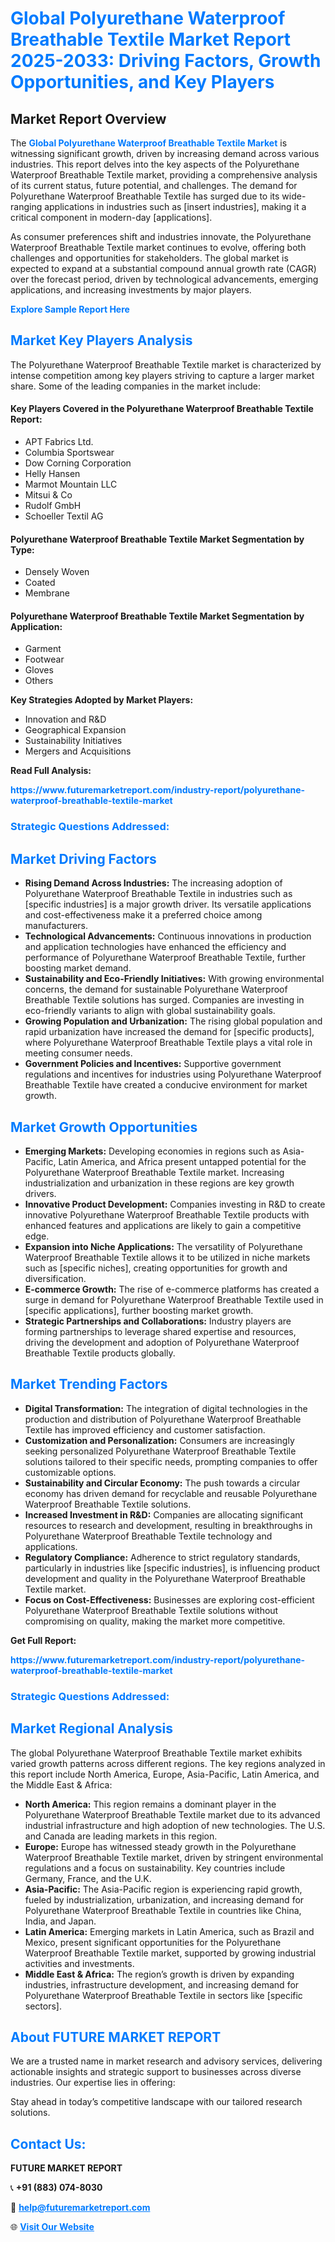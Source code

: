 <h1 style="color: #007BFF;">Global Polyurethane Waterproof Breathable Textile Market Report 2025-2033: Driving Factors, Growth Opportunities, and Key Players</h1>

<section id="overview">
<h2>Market Report Overview</h2>
<p>The <a href="https://www.futuremarketreport.com/industry-report/polyurethane-waterproof-breathable-textile-market" style="color: #007BFF; text-decoration: none;"><strong>Global Polyurethane Waterproof Breathable Textile Market</strong></a> is witnessing significant growth, driven by increasing demand across various industries. This report delves into the key aspects of the Polyurethane Waterproof Breathable Textile market, providing a comprehensive analysis of its current status, future potential, and challenges. The demand for Polyurethane Waterproof Breathable Textile has surged due to its wide-ranging applications in industries such as [insert industries], making it a critical component in modern-day [applications].</p>
<p>As consumer preferences shift and industries innovate, the Polyurethane Waterproof Breathable Textile market continues to evolve, offering both challenges and opportunities for stakeholders. The global market is expected to expand at a substantial compound annual growth rate (CAGR) over the forecast period, driven by technological advancements, emerging applications, and increasing investments by major players.</p>
</section>

<section id="overview">
<p><a href="https://www.futuremarketreport.com/request-sample/reportId=84092" style="color: #007BFF; text-decoration: none;"><strong>Explore Sample Report Here</strong></a></p>
</section>

<section id="key-players">
<h2 style="color: #007BFF;">Market Key Players Analysis</h2>
<p>The Polyurethane Waterproof Breathable Textile market is characterized by intense competition among key players striving to capture a larger market share. Some of the leading companies in the market include:</p>
<h4>Key Players Covered in the Polyurethane Waterproof Breathable Textile Report:</h4>
<ul><li>APT Fabrics Ltd.</li><li>Columbia Sportswear</li><li>Dow Corning Corporation</li><li>Helly Hansen</li><li>Marmot Mountain LLC</li><li>Mitsui &amp; Co</li><li>Rudolf GmbH</li><li>Schoeller Textil AG</li></ul>
<h4>Polyurethane Waterproof Breathable Textile Market Segmentation by Type:</h4>
<ul><li>Densely Woven</li><li>Coated</li><li>Membrane</li></ul>

<h4>Polyurethane Waterproof Breathable Textile Market Segmentation by Application:</h4>
<ul><li>Garment</li><li>Footwear</li><li>Gloves</li><li>Others</li></ul>
<p><strong>Key Strategies Adopted by Market Players:</strong></p>
<ul>
<li>Innovation and R&D</li>
<li>Geographical Expansion</li>
<li>Sustainability Initiatives</li>
<li>Mergers and Acquisitions</li>
</ul>
</section>

<section>
<p><strong>Read Full Analysis: </strong></p><a href="https://www.futuremarketreport.com/industry-report/polyurethane-waterproof-breathable-textile-market" style="color: #007BFF; text-decoration: none;"><strong>https://www.futuremarketreport.com/industry-report/polyurethane-waterproof-breathable-textile-market</strong></a>
<h3 style="color: #007BFF;">Strategic Questions Addressed:</h3>
</section>

<section id="driving-factors">
<h2 style="color: #007BFF;">Market Driving Factors</h2>
<ul>
<li><strong>Rising Demand Across Industries:</strong> The increasing adoption of Polyurethane Waterproof Breathable Textile in industries such as [specific industries] is a major growth driver. Its versatile applications and cost-effectiveness make it a preferred choice among manufacturers.</li>
<li><strong>Technological Advancements:</strong> Continuous innovations in production and application technologies have enhanced the efficiency and performance of Polyurethane Waterproof Breathable Textile, further boosting market demand.</li>
<li><strong>Sustainability and Eco-Friendly Initiatives:</strong> With growing environmental concerns, the demand for sustainable Polyurethane Waterproof Breathable Textile solutions has surged. Companies are investing in eco-friendly variants to align with global sustainability goals.</li>
<li><strong>Growing Population and Urbanization:</strong> The rising global population and rapid urbanization have increased the demand for [specific products], where Polyurethane Waterproof Breathable Textile plays a vital role in meeting consumer needs.</li>
<li><strong>Government Policies and Incentives:</strong> Supportive government regulations and incentives for industries using Polyurethane Waterproof Breathable Textile have created a conducive environment for market growth.</li>
</ul>
</section>

<section id="growth-opportunities">
<h2 style="color: #007BFF;">Market Growth Opportunities</h2>
<ul>
<li><strong>Emerging Markets:</strong> Developing economies in regions such as Asia-Pacific, Latin America, and Africa present untapped potential for the Polyurethane Waterproof Breathable Textile market. Increasing industrialization and urbanization in these regions are key growth drivers.</li>
<li><strong>Innovative Product Development:</strong> Companies investing in R&D to create innovative Polyurethane Waterproof Breathable Textile products with enhanced features and applications are likely to gain a competitive edge.</li>
<li><strong>Expansion into Niche Applications:</strong> The versatility of Polyurethane Waterproof Breathable Textile allows it to be utilized in niche markets such as [specific niches], creating opportunities for growth and diversification.</li>
<li><strong>E-commerce Growth:</strong> The rise of e-commerce platforms has created a surge in demand for Polyurethane Waterproof Breathable Textile used in [specific applications], further boosting market growth.</li>
<li><strong>Strategic Partnerships and Collaborations:</strong> Industry players are forming partnerships to leverage shared expertise and resources, driving the development and adoption of Polyurethane Waterproof Breathable Textile products globally.</li>
</ul>
</section>

<section id="trending-factors">
<h2 style="color: #007BFF;">Market Trending Factors</h2>
<ul>
<li><strong>Digital Transformation:</strong> The integration of digital technologies in the production and distribution of Polyurethane Waterproof Breathable Textile has improved efficiency and customer satisfaction.</li>
<li><strong>Customization and Personalization:</strong> Consumers are increasingly seeking personalized Polyurethane Waterproof Breathable Textile solutions tailored to their specific needs, prompting companies to offer customizable options.</li>
<li><strong>Sustainability and Circular Economy:</strong> The push towards a circular economy has driven demand for recyclable and reusable Polyurethane Waterproof Breathable Textile solutions.</li>
<li><strong>Increased Investment in R&D:</strong> Companies are allocating significant resources to research and development, resulting in breakthroughs in Polyurethane Waterproof Breathable Textile technology and applications.</li>
<li><strong>Regulatory Compliance:</strong> Adherence to strict regulatory standards, particularly in industries like [specific industries], is influencing product development and quality in the Polyurethane Waterproof Breathable Textile market.</li>
<li><strong>Focus on Cost-Effectiveness:</strong> Businesses are exploring cost-efficient Polyurethane Waterproof Breathable Textile solutions without compromising on quality, making the market more competitive.</li>
</ul>
</section>

<section>
<p><strong>Get Full Report: </strong></p><a href="https://www.futuremarketreport.com/industry-report/polyurethane-waterproof-breathable-textile-market" style="color: #007BFF; text-decoration: none;"><strong>https://www.futuremarketreport.com/industry-report/polyurethane-waterproof-breathable-textile-market</strong></a>
<h3 style="color: #007BFF;">Strategic Questions Addressed:</h3>
</section>


<section id="regional-analysis">
<h2 style="color: #007BFF;">Market Regional Analysis</h2>
<p>The global Polyurethane Waterproof Breathable Textile market exhibits varied growth patterns across different regions. The key regions analyzed in this report include North America, Europe, Asia-Pacific, Latin America, and the Middle East & Africa:</p>
<ul>
<li><strong>North America:</strong> This region remains a dominant player in the Polyurethane Waterproof Breathable Textile market due to its advanced industrial infrastructure and high adoption of new technologies. The U.S. and Canada are leading markets in this region.</li>
<li><strong>Europe:</strong> Europe has witnessed steady growth in the Polyurethane Waterproof Breathable Textile market, driven by stringent environmental regulations and a focus on sustainability. Key countries include Germany, France, and the U.K.</li>
<li><strong>Asia-Pacific:</strong> The Asia-Pacific region is experiencing rapid growth, fueled by industrialization, urbanization, and increasing demand for Polyurethane Waterproof Breathable Textile in countries like China, India, and Japan.</li>
<li><strong>Latin America:</strong> Emerging markets in Latin America, such as Brazil and Mexico, present significant opportunities for the Polyurethane Waterproof Breathable Textile market, supported by growing industrial activities and investments.</li>
<li><strong>Middle East & Africa:</strong> The region’s growth is driven by expanding industries, infrastructure development, and increasing demand for Polyurethane Waterproof Breathable Textile in sectors like [specific sectors].</li>
</ul>
</section>

<footer>
<h2 style="color: #007BFF;">About FUTURE MARKET REPORT</h2>
<p>We are a trusted name in market research and advisory services, delivering actionable insights and strategic support to businesses across diverse industries. Our expertise lies in offering:</p>

<p>Stay ahead in today’s competitive landscape with our tailored research solutions.</p>

<h2 style="color: #007BFF;">Contact Us:</h2>
<p><strong>FUTURE MARKET REPORT</strong></p>
<p>📞 <strong>+91 (883) 074-8030</strong></p>
<p>📧 <strong><a href="mailto:help@futuremarketreport.com" style="color: #007BFF;">help@futuremarketreport.com</a></strong></p>
<p>🌐 <strong><a href="https://www.futuremarketreport.com/" style="color: #007BFF;">Visit Our Website</a></strong></p>
</footer>